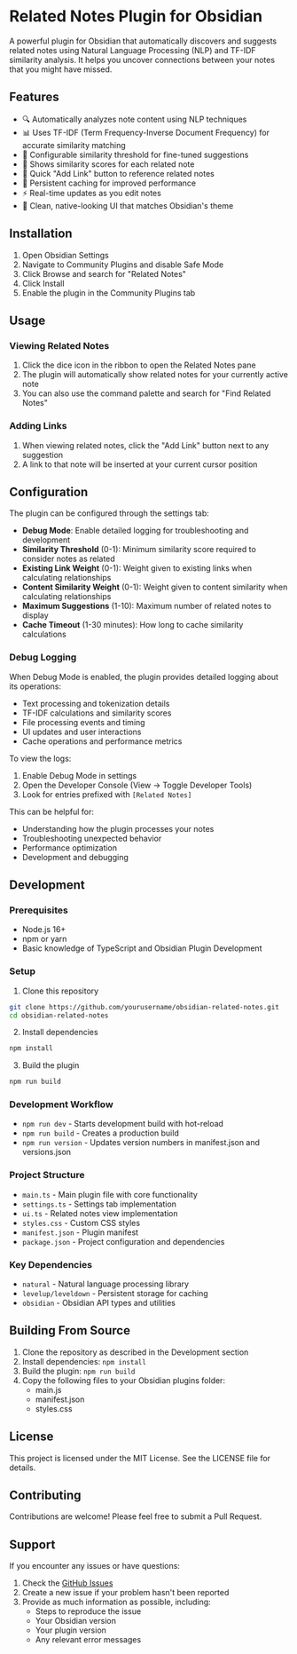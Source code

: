 # Related Notes Plugin for Obsidian

A powerful plugin for Obsidian that automatically discovers and suggests related notes using Natural Language Processing (NLP) and TF-IDF similarity analysis. It helps you uncover connections between your notes that you might have missed.

## Features

- 🔍 Automatically analyzes note content using NLP techniques
- 📊 Uses TF-IDF (Term Frequency-Inverse Document Frequency) for accurate similarity matching
- 🎯 Configurable similarity threshold for fine-tuned suggestions
- 📝 Shows similarity scores for each related note
- 🔗 Quick "Add Link" button to reference related notes
- 💾 Persistent caching for improved performance
- ⚡ Real-time updates as you edit notes
- 🎨 Clean, native-looking UI that matches Obsidian's theme

## Installation

1. Open Obsidian Settings
2. Navigate to Community Plugins and disable Safe Mode
3. Click Browse and search for "Related Notes"
4. Click Install
5. Enable the plugin in the Community Plugins tab

## Usage

### Viewing Related Notes

1. Click the dice icon in the ribbon to open the Related Notes pane
2. The plugin will automatically show related notes for your currently active note
3. You can also use the command palette and search for "Find Related Notes"

### Adding Links

1. When viewing related notes, click the "Add Link" button next to any suggestion
2. A link to that note will be inserted at your current cursor position

## Configuration

The plugin can be configured through the settings tab:

- **Debug Mode**: Enable detailed logging for troubleshooting and development
- **Similarity Threshold** (0-1): Minimum similarity score required to consider notes as related
- **Existing Link Weight** (0-1): Weight given to existing links when calculating relationships
- **Content Similarity Weight** (0-1): Weight given to content similarity when calculating relationships
- **Maximum Suggestions** (1-10): Maximum number of related notes to display
- **Cache Timeout** (1-30 minutes): How long to cache similarity calculations

### Debug Logging

When Debug Mode is enabled, the plugin provides detailed logging about its operations:

- Text processing and tokenization details
- TF-IDF calculations and similarity scores
- File processing events and timing
- UI updates and user interactions
- Cache operations and performance metrics

To view the logs:
1. Enable Debug Mode in settings
2. Open the Developer Console (View -> Toggle Developer Tools)
3. Look for entries prefixed with `[Related Notes]`

This can be helpful for:
- Understanding how the plugin processes your notes
- Troubleshooting unexpected behavior
- Performance optimization
- Development and debugging

## Development

### Prerequisites

- Node.js 16+
- npm or yarn
- Basic knowledge of TypeScript and Obsidian Plugin Development

### Setup

1. Clone this repository
```bash
git clone https://github.com/yourusername/obsidian-related-notes.git
cd obsidian-related-notes
```

2. Install dependencies
```bash
npm install
```

3. Build the plugin
```bash
npm run build
```

### Development Workflow

- `npm run dev` - Starts development build with hot-reload
- `npm run build` - Creates a production build
- `npm run version` - Updates version numbers in manifest.json and versions.json

### Project Structure

- `main.ts` - Main plugin file with core functionality
- `settings.ts` - Settings tab implementation
- `ui.ts` - Related notes view implementation
- `styles.css` - Custom CSS styles
- `manifest.json` - Plugin manifest
- `package.json` - Project configuration and dependencies

### Key Dependencies

- `natural` - Natural language processing library
- `levelup/leveldown` - Persistent storage for caching
- `obsidian` - Obsidian API types and utilities

## Building From Source

1. Clone the repository as described in the Development section
2. Install dependencies: `npm install`
3. Build the plugin: `npm run build`
4. Copy the following files to your Obsidian plugins folder:
   - main.js
   - manifest.json
   - styles.css

## License

This project is licensed under the MIT License. See the LICENSE file for details.

## Contributing

Contributions are welcome! Please feel free to submit a Pull Request.

## Support

If you encounter any issues or have questions:

1. Check the [GitHub Issues](https://github.com/yourusername/obsidian-related-notes/issues)
2. Create a new issue if your problem hasn't been reported
3. Provide as much information as possible, including:
   - Steps to reproduce the issue
   - Your Obsidian version
   - Your plugin version
   - Any relevant error messages
